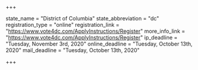 +++

state_name = "District of Columbia"
state_abbreviation = "dc"
registration_type = "online"
registration_link = "https://www.vote4dc.com/ApplyInstructions/Register"
more_info_link = "https://www.vote4dc.com/ApplyInstructions/Register"
ip_deadline = "Tuesday, November 3rd, 2020"
online_deadline = "Tuesday, October 13th, 2020"
mail_deadline = "Tuesday, October 13th, 2020"

+++